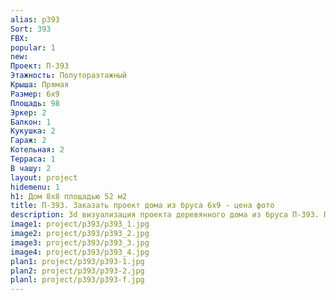 ```yaml
---
alias: p393
Sort: 393
FBX: 
popular: 1
new: 
Проект: П-393
Этажность: Полутораэтажный
Крыша: Прямая
Размер: 6х9
Площадь: 98
Эркер: 2
Балкон: 1
Кукушка: 2
Гараж: 2
Котельная: 2
Терраса: 1
В чашу: 2
layout: project
hidemenu: 1
h1: Дом 8х8 площадью 52 м2
title: П-393. Заказать проект дома из бруса 6х9 - цена фото
description: 3d визуализация проекта деревянного дома из бруса П-393. Площадь 98 м2, размер 6х9. Вы можете внести любые изменения в проект.
image1: project/p393/p393_1.jpg
image2: project/p393/p393_2.jpg
image3: project/p393/p393_3.jpg
image4: project/p393/p393_4.jpg
plan1: project/p393/p393-1.jpg
plan2: project/p393/p393-2.jpg
planl: project/p393/p393-f.jpg
---
```

